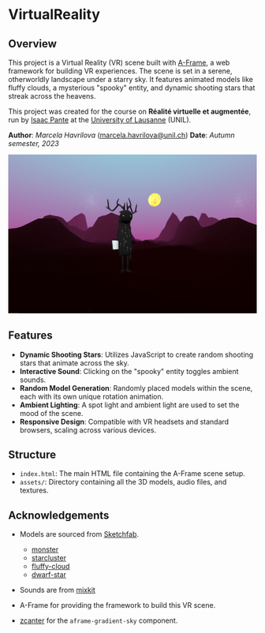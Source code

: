 # VirtualReality

## Overview

This project is a Virtual Reality (VR) scene built with [A-Frame](https://aframe.io/), a web framework for building VR experiences. The scene is set in a serene, otherworldly landscape under a starry sky. It features animated models like fluffy clouds, a mysterious "spooky" entity, and dynamic shooting stars that streak across the heavens.

 This project was created for the course on **Réalité virtuelle et augmentée**, run by [Isaac Pante](https://github.com/ipante) at the [University of Lausanne](https://www.unil.ch/) (UNIL).

**Author**: _Marcela Havrilova_ (<marcela.havrilova@unil.ch>)
**Date**: _Autumn semester, 2023_


![VR Scene Preview](https://github.com/NoxuuLab/Starry-Whimsy-Vale-VR/blob/607b212eb6ab4a17399d2763f11b87412eb55e3e/assets/Screenshot.png)

## Features

- **Dynamic Shooting Stars**: Utilizes JavaScript to create random shooting stars that animate across the sky.
- **Interactive Sound**: Clicking on the "spooky" entity toggles ambient sounds.
- **Random Model Generation**: Randomly placed models within the scene, each with its own unique rotation animation.
- **Ambient Lighting**: A spot light and ambient light are used to set the mood of the scene.
- **Responsive Design**: Compatible with VR headsets and standard browsers, scaling across various devices.

## Structure

- `index.html`: The main HTML file containing the A-Frame scene setup.
- `assets/`: Directory containing all the 3D models, audio files, and textures.


## Acknowledgements

- Models are sourced from [Sketchfab](https://sketchfab.com/).
    - [monster](https://skfb.ly/oqySC)
    - [starcluster](https://skfb.ly/6SIpF)
    - [fluffy-cloud](https://skfb.ly/6RFxT)
    - [dwarf-star](https://skfb.ly/oPvHr)
      
- Sounds are from [mixkit](https://mixkit.co/free-sound-effects/monster/)
- A-Frame for providing the framework to build this VR scene.
- [zcanter](https://github.com/zcanter) for the `aframe-gradient-sky` component.




